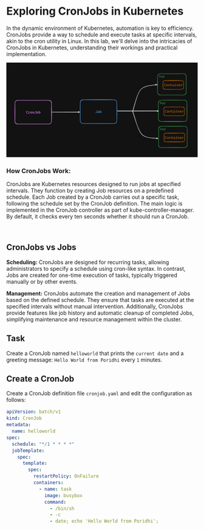 # Exploring CronJobs in Kubernetes

In the dynamic environment of Kubernetes, automation is key to efficiency. CronJobs provide a way to schedule and execute tasks at specific intervals, akin to the cron utility in Linux. In this lab, we'll delve into the intricacies of CronJobs in Kubernetes, understanding their workings and practical implementation.

![alt text](image-1.png)


### How CronJobs Work:
CronJobs are Kubernetes resources designed to run jobs at specified intervals. They function by creating Job resources on a predefined schedule. Each Job created by a CronJob carries out a specific task, following the schedule set by the CronJob definition. The main logic is implemented in the CronJob controller as part of kube-controller-manager. By default, it checks every ten seconds whether it should run a CronJob.

<img src="https://github.com/Minhaz00/K8s-lab/blob/Minhaz/Lab%20Job%20with%20multiple%20pods/images/image-1.png?raw=true" alt="" />


## CronJobs vs Jobs

**Scheduling:** CronJobs are designed for recurring tasks, allowing administrators to specify a schedule using cron-like syntax. In contrast, Jobs are created for one-time execution of tasks, typically triggered manually or by other events.

**Management:** CronJobs automate the creation and management of Jobs based on the defined schedule. They ensure that tasks are executed at the specified intervals without manual intervention. Additionally, CronJobs provide features like job history and automatic cleanup of completed Jobs, simplifying maintenance and resource management within the cluster.

## Task

Create a CronJob named `helloworld` that prints the `current date` and a greeting message: `Hello World from Poridhi` every `1` minutes.

## Create a CronJob

Create a CronJob definition file `cronjob.yaml` and edit the configuration as follows:

```yaml
apiVersion: batch/v1
kind: CronJob
metadata:
  name: helloworld
spec:
  schedule: "*/1 * * * *"
  jobTemplate:
    spec:
      template:
        spec:
          restartPolicy: OnFailure
          containers:
            - name: task
              image: busybox
              command:
                - /bin/sh
                - -c
                - date; echo 'Hello World from Poridhi';
```
